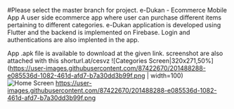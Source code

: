#Please select the master branch for project.
e-Dukan - Ecommerce Mobile App
A user side ecommerce app where user can purchase different items pertaining to different categories.
e-Dukan application is developed using Flutter and the backend is implemented on Firebase. Login and authentications are also implented in the app.

App .apk file is available to download at the given link. screenshot are also attached with this
shorturl.at/cesvz
![Categories Screen|320x271,50%](https://user-images.githubusercontent.com/87422670/201488288-e085536d-1082-461d-afd7-b7a30dd3b99f.png | width=100)
![Home Screen](https://user-images.githubusercontent.com/87422670/201488295-8e2823d5-71a5-41e9-b3cb-738eb2db641d.png)
https://user-images.githubusercontent.com/87422670/201488288-e085536d-1082-461d-afd7-b7a30dd3b99f.png
